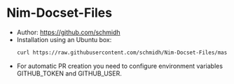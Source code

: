 # Nim-Docset-Files

- Author: https://github.com/schmidh
- Installation using an Ubuntu box: 
    ```bash
    curl https://raw.githubusercontent.com/schmidh/Nim-Docset-Files/master/createNimDocs.sh | sh
    ```
- For automatic PR creation you need to configure environment variables GITHUB_TOKEN and GITHUB_USER.
